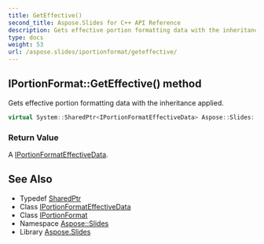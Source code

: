 ```yaml
---
title: GetEffective()
second_title: Aspose.Slides for C++ API Reference
description: Gets effective portion formatting data with the inheritance applied.
type: docs
weight: 53
url: /aspose.slides/iportionformat/geteffective/
---
```

## IPortionFormat::GetEffective() method


Gets effective portion formatting data with the inheritance applied.

```cpp
virtual System::SharedPtr<IPortionFormatEffectiveData> Aspose::Slides::IPortionFormat::GetEffective()=0
```


### Return Value

A [IPortionFormatEffectiveData](../../iportionformateffectivedata/).

## See Also

* Typedef [SharedPtr](../../../system/sharedptr/)
* Class [IPortionFormatEffectiveData](../../iportionformateffectivedata/)
* Class [IPortionFormat](../)
* Namespace [Aspose::Slides](../../)
* Library [Aspose.Slides](../../../)